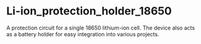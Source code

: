 # Li-ion_protection_holder_18650
A protection circuit for a single 18650 lithium-ion cell. The device also acts as a battery holder for easy integration into various projects.
